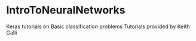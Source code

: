 # IntroToNeuralNetworks
Keras tutorials on Basic classification problems
Tutorials provided by Keith Galli
